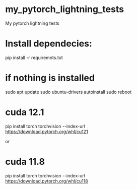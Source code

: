 # my_pytorch_lightning_tests
My pytorch lightning tests


# Install dependecies:
pip install -r requiremnts.txt


# if nothing is installed
sudo apt update
sudo ubuntu-drivers autoinstall
sudo reboot

# cuda 12.1
pip install torch torchvision --index-url https://download.pytorch.org/whl/cu121

or 

# cuda 11.8
pip install torch torchvision --index-url https://download.pytorch.org/whl/cu118

